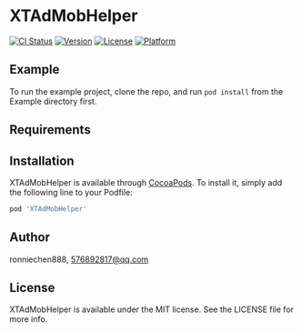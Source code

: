 # XTAdMobHelper

[![CI Status](http://img.shields.io/travis/ronniechen888/XTAdMobHelper.svg?style=flat)](https://travis-ci.org/ronniechen888/XTAdMobHelper)
[![Version](https://img.shields.io/cocoapods/v/XTAdMobHelper.svg?style=flat)](http://cocoapods.org/pods/XTAdMobHelper)
[![License](https://img.shields.io/cocoapods/l/XTAdMobHelper.svg?style=flat)](http://cocoapods.org/pods/XTAdMobHelper)
[![Platform](https://img.shields.io/cocoapods/p/XTAdMobHelper.svg?style=flat)](http://cocoapods.org/pods/XTAdMobHelper)

## Example

To run the example project, clone the repo, and run `pod install` from the Example directory first.

## Requirements

## Installation

XTAdMobHelper is available through [CocoaPods](http://cocoapods.org). To install
it, simply add the following line to your Podfile:

```ruby
pod 'XTAdMobHelper'
```

## Author

ronniechen888, 576892817@qq.com

## License

XTAdMobHelper is available under the MIT license. See the LICENSE file for more info.
